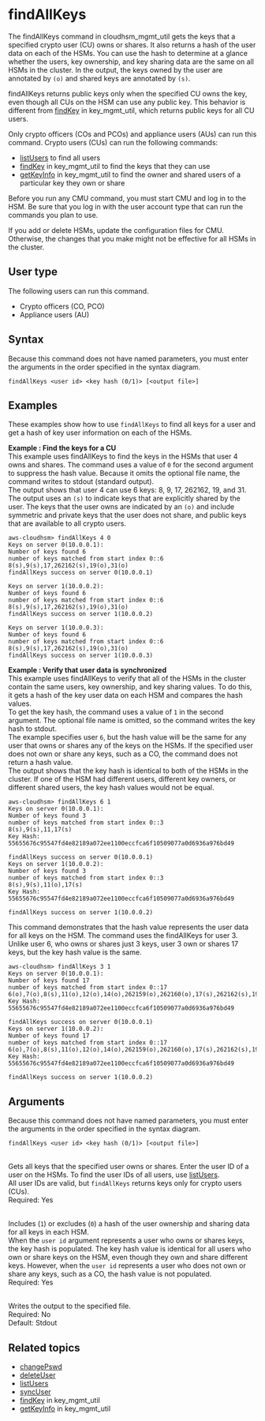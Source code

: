 # findAllKeys<a name="cloudhsm_mgmt_util-findAllKeys"></a>

The findAllKeys command in cloudhsm\_mgmt\_util gets the keys that a specified crypto user \(CU\) owns or shares\. It also returns a hash of the user data on each of the HSMs\. You can use the hash to determine at a glance whether the users, key ownership, and key sharing data are the same on all HSMs in the cluster\. In the output, the keys owned by the user are annotated by `(o)` and shared keys are annotated by `(s)`\.

findAllKeys returns public keys only when the specified CU owns the key, even though all CUs on the HSM can use any public key\. This behavior is different from [findKey](key_mgmt_util-findKey.md) in key\_mgmt\_util, which returns public keys for all CU users\.

Only crypto officers \(COs and PCOs\) and appliance users \(AUs\) can run this command\. Crypto users \(CUs\) can run the following commands:
+ [listUsers](cloudhsm_mgmt_util-listUsers.md) to find all users
+ [findKey](key_mgmt_util-findKey.md) in key\_mgmt\_util to find the keys that they can use
+ [getKeyInfo](key_mgmt_util-getKeyInfo.md) in key\_mgmt\_util to find the owner and shared users of a particular key they own or share

Before you run any CMU command, you must start CMU and log in to the HSM\. Be sure that you log in with the user account type that can run the commands you plan to use\.

If you add or delete HSMs, update the configuration files for CMU\. Otherwise, the changes that you make might not be effective for all HSMs in the cluster\.

## User type<a name="findAllKeys-userType"></a>

The following users can run this command\.
+ Crypto officers \(CO, PCO\)
+ Appliance users \(AU\)

## Syntax<a name="findAllKeys-syntax"></a>

Because this command does not have named parameters, you must enter the arguments in the order specified in the syntax diagram\.

```
findAllKeys <user id> <key hash (0/1)> [<output file>]
```

## Examples<a name="findAllKeys-examples"></a>

These examples show how to use `findAllKeys` to find all keys for a user and get a hash of key user information on each of the HSMs\.

**Example : Find the keys for a CU**  
This example uses findAllKeys to find the keys in the HSMs that user 4 owns and shares\. The command uses a value of `0` for the second argument to suppress the hash value\. Because it omits the optional file name, the command writes to stdout \(standard output\)\.  
The output shows that user 4 can use 6 keys: 8, 9, 17, 262162, 19, and 31\. The output uses an `(s)` to indicate keys that are explicitly shared by the user\. The keys that the user owns are indicated by an `(o)` and include symmetric and private keys that the user does not share, and public keys that are available to all crypto users\.   

```
aws-cloudhsm> findAllKeys 4 0
Keys on server 0(10.0.0.1):
Number of keys found 6
number of keys matched from start index 0::6
8(s),9(s),17,262162(s),19(o),31(o)
findAllKeys success on server 0(10.0.0.1)

Keys on server 1(10.0.0.2):
Number of keys found 6
number of keys matched from start index 0::6
8(s),9(s),17,262162(s),19(o),31(o)
findAllKeys success on server 1(10.0.0.2)

Keys on server 1(10.0.0.3):
Number of keys found 6
number of keys matched from start index 0::6
8(s),9(s),17,262162(s),19(o),31(o)
findAllKeys success on server 1(10.0.0.3)
```

**Example : Verify that user data is synchronized**  
This example uses findAllKeys to verify that all of the HSMs in the cluster contain the same users, key ownership, and key sharing values\. To do this, it gets a hash of the key user data on each HSM and compares the hash values\.  
To get the key hash, the command uses a value of `1` in the second argument\. The optional file name is omitted, so the command writes the key hash to stdout\.   
The example specifies user `6`, but the hash value will be the same for any user that owns or shares any of the keys on the HSMs\. If the specified user does not own or share any keys, such as a CO, the command does not return a hash value\.   
The output shows that the key hash is identical to both of the HSMs in the cluster\. If one of the HSM had different users, different key owners, or different shared users, the key hash values would not be equal\.  

```
aws-cloudhsm> findAllKeys 6 1
Keys on server 0(10.0.0.1):
Number of keys found 3
number of keys matched from start index 0::3
8(s),9(s),11,17(s)
Key Hash:
55655676c95547fd4e82189a072ee1100eccfca6f10509077a0d6936a976bd49

findAllKeys success on server 0(10.0.0.1)
Keys on server 1(10.0.0.2):
Number of keys found 3
number of keys matched from start index 0::3
8(s),9(s),11(o),17(s)
Key Hash:
55655676c95547fd4e82189a072ee1100eccfca6f10509077a0d6936a976bd49

findAllKeys success on server 1(10.0.0.2)
```
This command demonstrates that the hash value represents the user data for all keys on the HSM\. The command uses the findAllKeys for user 3\. Unlike user 6, who owns or shares just 3 keys, user 3 own or shares 17 keys, but the key hash value is the same\.  

```
aws-cloudhsm> findAllKeys 3 1
Keys on server 0(10.0.0.1):
Number of keys found 17
number of keys matched from start index 0::17
6(o),7(o),8(s),11(o),12(o),14(o),262159(o),262160(o),17(s),262162(s),19(s),20(o),21(o),262177(o),262179(o),262180(o),262181(o)
Key Hash:
55655676c95547fd4e82189a072ee1100eccfca6f10509077a0d6936a976bd49

findAllKeys success on server 0(10.0.0.1)
Keys on server 1(10.0.0.2):
Number of keys found 17
number of keys matched from start index 0::17
6(o),7(o),8(s),11(o),12(o),14(o),262159(o),262160(o),17(s),262162(s),19(s),20(o),21(o),262177(o),262179(o),262180(o),262181(o)
Key Hash:
55655676c95547fd4e82189a072ee1100eccfca6f10509077a0d6936a976bd49

findAllKeys success on server 1(10.0.0.2)
```

## Arguments<a name="findAllKeys-params"></a>

Because this command does not have named parameters, you must enter the arguments in the order specified in the syntax diagram\.

```
findAllKeys <user id> <key hash (0/1)> [<output file>]
```

**<user id>**  
Gets all keys that the specified user owns or shares\. Enter the user ID of a user on the HSMs\. To find the user IDs of all users, use [listUsers](cloudhsm_mgmt_util-listUsers.md)\.  
All user IDs are valid, but `findAllKeys` returns keys only for crypto users \(CUs\)\.  
Required: Yes

**<key hash>**  
Includes \(`1`\) or excludes \(`0`\) a hash of the user ownership and sharing data for all keys in each HSM\.  
When the `user id` argument represents a user who owns or shares keys, the key hash is populated\. The key hash value is identical for all users who own or share keys on the HSM, even though they own and share different keys\. However, when the `user id` represents a user who does not own or share any keys, such as a CO, the hash value is not populated\.  
Required: Yes

**<output file>**  
Writes the output to the specified file\.   
Required: No  
Default: Stdout

## Related topics<a name="findAllKeys-seealso"></a>
+ [changePswd](cloudhsm_mgmt_util-changePswd.md)
+ [deleteUser](cloudhsm_mgmt_util-deleteUser.md)
+ [listUsers](cloudhsm_mgmt_util-listUsers.md)
+ [syncUser](cloudhsm_mgmt_util-syncUser.md)
+ [findKey](key_mgmt_util-findKey.md) in key\_mgmt\_util
+ [getKeyInfo](key_mgmt_util-getKeyInfo.md) in key\_mgmt\_util